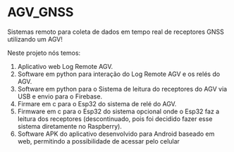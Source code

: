 # AGV_GNSS

Sistemas remoto para coleta de dados em tempo real de receptores GNSS utilizando um AGV!

Neste projeto nós temos: 
1. Aplicativo web Log Remote AGV.
2. Software em python para interação do Log Remote AGV e os relés do AGV.
3. Software em python para o Sistema de leitura do receptores do AGV via USB e envio para o Firebase.
4. Firmare em c para o Esp32 do sistema de relé do AGV.
5. Firmware em c para o Esp32 do sistema opcional onde o Esp32 faz a leitura dos receptores (descontinuado, pois foi decidido fazer esse sistema diretamente no Raspberry).
6. Software APK do aplicativo desenvolvido para Android baseado em web, permitindo a possibilidade de acessar pelo celular
